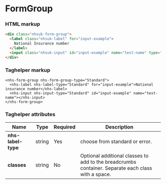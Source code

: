 ﻿# FormGroup

### HTML markup

```html
<div class="nhsuk-form-group">
  <label class="nhsuk-label" for="input-example">
    National Insurance number
  </label>
  <input class="nhsuk-input" id="input-example" name="test-name" type="text">
</div>
```

### Taghelper markup

```
<nhs-form-group nhs-form-group-type="Standard">
  <nhs-label nhs-label-type="Standard" for="input-example">National insurance number</nhs-label>
  <nhs-input nhs-input-type="Standard" id="input-example" name="test-name"></nhs-input>
</nhs-form-group>
```
### Taghelper attributes

| Name                      | Type     | Required  | Description             |
| --------------------------|----------|-----------|-------------------------|
| **nhs-label-type**             | string   | Yes        |  choose from standard or error. |
| **classes**             | string   | No        | Optional additional classes to add to the breadcrumbs container. Separate each class with a space. |
